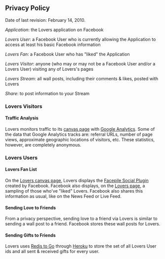 Privacy Policy
--------------

Date of last revision: February 14, 2010.

*Application*: the Lovers application on Facebook

*Lovers User*: a Facebook User who is currently allowing the Application to access at least his basic Facebook information

*Lovers Fan*: a Facebook User who has "liked" the Application

*Lovers Visitor*: anyone (who may or may not be a Facebook User and/or a Lovers User) visiting any of Lovers's pages

*Lovers Stream*: all wall posts, including their comments &amp; likes, posted with Lovers

*Share*: to post information to your Stream

### Lovers Visitors

#### Traffic Analysis

Lovers monitors traffic to its [canvas page][1] with [Google Analytics][2]. Some of the data that Google Analytics tracks are: referral URLs, number of page views, approximate geographic locations of visitors, etc. These statistics, however, are completely anonymous.

### Lovers Users

#### Lovers Fan List

On the [Lovers canvas page][1], Lovers displays the [Facepile Social Plugin][3] created by Facebook. Facebook also displays, on the [Lovers page][4], a sampling of those who've "liked" Lovers. Facebook also shares this information as usual, like on the News Feed or Live Feed.

#### Sending Love to Friends

From a privacy perspective, sending love to a friend via Lovers is similar to sending a wall post to a friend. Facebook stores these wall posts for Lovers.

#### Sending Gifts to Friends

Lovers uses [Redis to Go][5] through [Heroku][6] to store the set of all Lovers User ids and all sent & received gifts for every user.

  [1]: http://apps.facebook.com/mylovers/
  [2]: http://www.google.com/analytics/
  [3]: http://developers.facebook.com/docs/reference/plugins/facepile/
  [4]: http://www.facebook.com/loversapp
  [5]: http://redistogo.com/
  [6]: http://heroku.com/
  